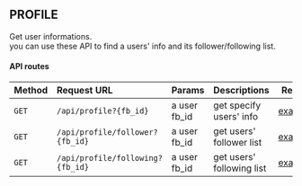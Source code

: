 ## PROFILE

Get user informations.  
you can use these API to find a users' info and its follower/following list.



#### API routes
| Method |Request URL         | Params          | Descriptions   | Return|
|--------|:----------------|:----------------|:---------------|-------|
| `GET`  |`/api/profile?{fb_id}`| a user fb_id  | get specify users' info | [example](./returns_example.md#apiprofilefb_id)|
| `GET` |`/api/profile/follower?{fb_id}` |   a user fb_id| get users' follower list| [example](./returns_example.md#apiprofilefollowerfb_id) |
| `GET` |`/api/profile/following?{fb_id}` |   a user fb_id| get users' following list| [example](./returns_example.md#apiprofilefollowingfb_id)|
